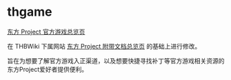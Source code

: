 # thgame

[东方 Project 官方游戏总览页](https://down.thwiki.cc)

在 THBWiki 下属网站 [东方 Project 附带文档总览页](https://omake.thwiki.cc) 的基础上进行修改。

旨在为想要了解官方游戏入正渠道，以及想要快捷寻找补丁等官方游戏相关资源的东方Project爱好者提供便利。
